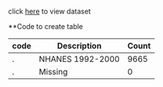 click [here](https://raw.githubusercontent.com/jhustata/livre/main/transplants.txt) to view dataset


**Code to create table

|code| Description| Count|
|--|--|--|
|.|NHANES 1992-2000| 9665|
| .| Missing|0|

